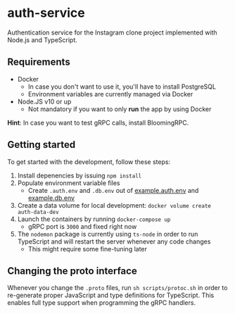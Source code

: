 # auth-service

Authentication service for the Instagram clone project implemented with Node.js and TypeScript.

## Requirements

* Docker
  * In case you don't want to use it, you'll have to install PostgreSQL
  * Environment variables are currently managed via Docker
* Node.JS v10 or up
  * Not mandatory if you want to only **run** the app by using Docker

**Hint**: In case you want to test gRPC calls, install BloomingRPC.

## Getting started

To get started with the development, follow these steps:

1. Install depenencies by issuing `npm install`
2. Populate environment variable files
    * Create `.auth.env` and `.db.env` out of [example.auth.env](example.auth.env) and [example.db.env](example.db.env)
3. Create a data volume for local development: `docker volume create auth-data-dev`
4. Launch the containers by running `docker-compose up`
    * gRPC port is `3000` and fixed right now
5. The `nodemon` package is currently using `ts-node` in order to run TypeScript and will restart the server whenever any code changes
    * This might require some fine-tuning later

## Changing the proto interface

Whenever you change the `.proto` files, run `sh scripts/protoc.sh` in order to re-generate proper JavaScript and type definitions for TypeScript. This enables full type support when programming the gRPC handlers.
